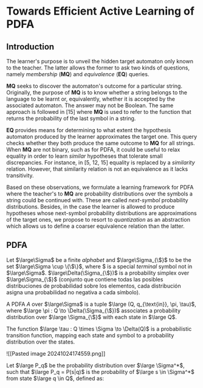 # Towards Efficient Active Learning of PDFA

## Introduction
The learner's purpose is to unveil the hidden target automaton only known to the teacher. The latter allows the former to ask two kinds of questions, namely *membership* (**MQ**) and *equivalence* (**EQ**) queries.

**MQ** seeks to discover the automaton's outcome for a particular string. Originally, the purpose of **MQ** is to know whether a string belongs to the language to be learnt or, equivalently, whether it is accepted by the associated automaton. The answer may not be Boolean. The same approach is followed in [15] where **MQ** is used to refer to the function that returns the probability of the last symbol in a string.

**EQ** provides means for determining to what extent the hypothesis automaton produced by the learner approximates the target one. This query checks whether they both produce the same outcome to **MQ** for all strings. When **MQ** are not binary, such as for PDFA, it could be useful to relax equality in order to learn *similar* hypotheses that tolerate small discrepancies. For instance, in [5, 12, 15] equality is replaced by a *similarity* relation. However, that similarity relation is not an equivalence as it lacks transitivity. 

Based on these observations, we formulate a learning framework for PDFA where the teacher's to **MQ** are probability distributions over the symbols a string could be continued with. These are called *next-symbol* probability distributions. Besides, in the case the learner is allowed to produce hypotheses whose next-symbol probability distributions are approximations of the target ones, we propose to resort to *quantization* as an abstraction which allows us to define a coarser equivalence relation than the latter. 

## PDFA

Let $\large\Sigma$ be a finite *alphabet* and $\large\Sigma_{\$}$ to be the set $\large\Sigma \cup \{\$\}$, where $ is a special *terminal* symbol not in $\large\Sigma$. $\large\Delta(\Sigma_{\$})$ is a probability simplex over $\large\Sigma_{\$}$ (conjunto que contiene todas las posibles distribuciones de probabilidad sobre los elementos, cada distribución asigna una probabilidad no negativa a cada símbolo).

A PDFA *A* over $\large\Sigma$ is a tuple $\large (Q, q_{\text{in}}, \pi, \tau)$, where $\large \pi : Q \to \Delta(\Sigma_{\$})$ associates a probability distribution over $\large \Sigma_{\$}$ with each state in $\large Q$. 

The function $\large \tau : Q \times \Sigma \to \Delta(Q)$ is a probabilistic transition function, mapping each state and symbol to a probability distribution over the states.

![[Pasted image 20241024174559.png]]

Let $\large P_q$ be the probability distribution over $\large \Sigma^*$, such that $\large P_q = P(s|q)$ is the probability of $\large s \in \Sigma^*$ from state $\large q \in Q$, defined as: 





